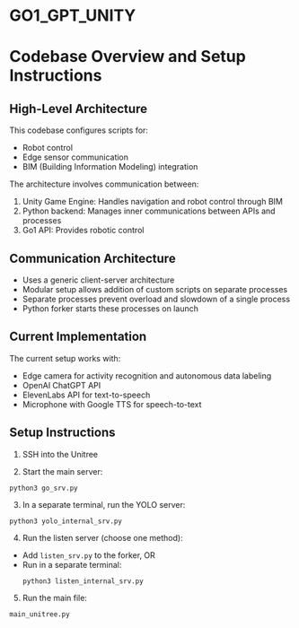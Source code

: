 # GO1_GPT_UNITY
# Codebase Overview and Setup Instructions

## High-Level Architecture

This codebase configures scripts for:
- Robot control
- Edge sensor communication
- BIM (Building Information Modeling) integration

The architecture involves communication between:
1. Unity Game Engine: Handles navigation and robot control through BIM
2. Python backend: Manages inner communications between APIs and processes
3. Go1 API: Provides robotic control

## Communication Architecture

- Uses a generic client-server architecture
- Modular setup allows addition of custom scripts on separate processes
- Separate processes prevent overload and slowdown of a single process
- Python forker starts these processes on launch

## Current Implementation

The current setup works with:
- Edge camera for activity recognition and autonomous data labeling
- OpenAI ChatGPT API
- ElevenLabs API for text-to-speech
- Microphone with Google TTS for speech-to-text

## Setup Instructions

1. SSH into the Unitree

2. Start the main server:
 ```
python3 go_srv.py
 ```
3. In a separate terminal, run the YOLO server:
 ```
python3 yolo_internal_srv.py
 ```

4. Run the listen server (choose one method):
- Add `listen_srv.py` to the forker, OR
- Run in a separate terminal:
  ```
  python3 listen_internal_srv.py
  ```

5. Run the main file:

 ```
main_unitree.py
 ```